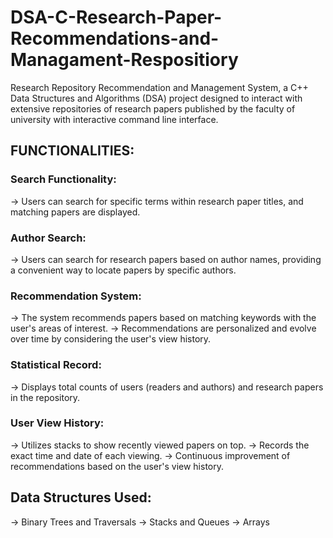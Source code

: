 # DSA-C-Research-Paper-Recommendations-and-Managament-Respositiory
Research Repository Recommendation and Management System, a C++ Data Structures and Algorithms (DSA) project designed to  interact with extensive repositories of research papers published by the faculty of university with interactive command line interface.
## FUNCTIONALITIES:
### Search Functionality:
-> Users can search for specific terms within research paper titles, and matching papers are displayed.<br>
### Author Search:
-> Users can search for research papers based on author names, providing a convenient way to locate papers by specific authors.
### Recommendation System:
-> The system recommends papers based on matching keywords with the user's areas of interest.
-> Recommendations are personalized and evolve over time by considering the user's view history.
### Statistical Record:
-> Displays total counts of users (readers and authors) and research papers in the repository.
### User View History:
-> Utilizes stacks to show recently viewed papers on top.
-> Records the exact time and date of each viewing.
-> Continuous improvement of recommendations based on the user's view history.
## Data Structures Used:
-> Binary Trees and Traversals
-> Stacks and Queues
-> Arrays
